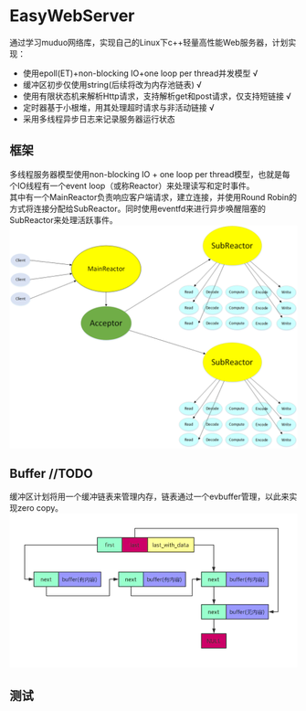 # EasyWebServer
通过学习muduo网络库，实现自己的Linux下c++轻量高性能Web服务器，计划实现：
* 使用epoll(ET)+non-blocking IO+one loop per thread并发模型 √
* 缓冲区初步仅使用string(后续将改为内存池链表) √
* 使用有限状态机来解析Http请求，支持解析get和post请求，仅支持短链接 √
* 定时器基于小根堆，用其处理超时请求与非活动链接 √
* 采用多线程异步日志来记录服务器运行状态

## 框架
多线程服务器模型使用non-blocking IO + one loop per thread模型，也就是每个IO线程有一个event loop（或称Reactor）来处理读写和定时事件。  
其中有一个MainReactor负责响应客户端请求，建立连接，并使用Round Robin的方式将连接分配给SubReactor。同时使用eventfd来进行异步唤醒阻塞的SubReactor来处理活跃事件。
![并发模型](https://github.com/Yuz7/EasyWebServer/blob/master/pic/model.png)

## Buffer //TODO
缓冲区计划将用一个缓冲链表来管理内存，链表通过一个evbuffer管理，以此来实现zero copy。
![evbuffer](https://github.com/Yuz7/EasyWebServer/blob/master/pic/buffer.webp)

## 测试


